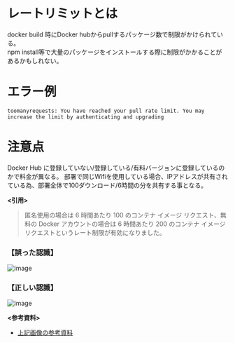 # レートリミットとは
docker build 時にDocker hubからpullするパッケージ数で制限がかけられている。  
npm install等で大量のパッケージをインストールする際に制限がかかることがあるかもしれない。

# エラー例
```
toomanyrequests: You have reached your pull rate limit. You may increase the limit by authenticating and upgrading
```

# 注意点
Docker Hub に登録していない/登録している/有料バージョンに登録しているのかで料金が異なる。
部署で同じWifiを使用している場合、IPアドレスが共有されている為、部署全体で100ダウンロード/6時間の分を共有する事となる。

**<引用>**  
> 匿名使用の場合は 6 時間あたり 100 のコンテナ イメージ リクエスト、無料の Docker アカウントの場合は 6 時間あたり 200 のコンテナ イメージ リクエストというレート制限が有効になりました。

### 【誤った認識】
![image](https://github.com/adgjmptwgw/infra-note/assets/66456130/34ff28d3-7407-4983-b061-32a1f3fdd9c3)  

### 【正しい認識】
![image](https://github.com/adgjmptwgw/infra-note/assets/66456130/d9d28303-6852-4eee-8605-cd25ec6dada6)


**<参考資料>**  
- [上記画像の参考資料](https://fu3ak1.hatenablog.com/entry/2020/11/22/122241)
